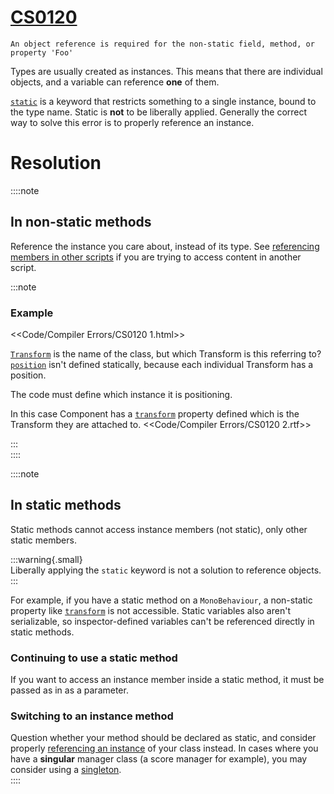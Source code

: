 # [CS0120](https://docs.microsoft.com/en-us/dotnet/csharp/language-reference/compiler-messages/cs0120)

```
An object reference is required for the non-static field, method, or property 'Foo'
```


Types are usually created as instances. This means that there are individual objects, and a variable can reference **one** of them.

[`static`](https://docs.microsoft.com/en-us/dotnet/csharp/language-reference/keywords/static) is a keyword that restricts something to a single instance, bound to the type name.
Static is **not** to be liberally applied. Generally the correct way to solve this error is to properly reference an instance.

# Resolution
::::note
## In non-static methods
Reference the instance you care about, instead of its type.
See [referencing members in other scripts](../References.md) if you are trying to access content in another script.

:::note  
### Example
<<Code/Compiler Errors/CS0120 1.html>>

[`Transform`](https://docs.unity3d.com/ScriptReference/Transform.html) is the name of the class, but which Transform is this referring to? [`position`](https://docs.unity3d.com/ScriptReference/Transform-position.html) isn't defined statically, because each individual Transform has a position.

The code must define which instance it is positioning.

In this case Component has a [`transform`](https://docs.unity3d.com/ScriptReference/Component-transform.html) property defined which is the Transform they are attached to.
<<Code/Compiler Errors/CS0120 2.rtf>>

:::  
::::

::::note
## In static methods
Static methods cannot access instance members (not static), only other static members.  

:::warning{.small}  
Liberally applying the `static` keyword is not a solution to reference objects.  
:::

For example, if you have a static method on a `MonoBehaviour`, a non-static property like [`transform`](https://docs.unity3d.com/ScriptReference/Component-transform.html) is not accessible. Static variables also aren't serializable, so inspector-defined variables can't be referenced directly in static methods.

### Continuing to use a static method
If you want to access an instance member inside a static method, it must be passed as in as a parameter.

### Switching to an instance method
Question whether your method should be declared as static, and consider properly [referencing an instance](../References.md) of your class instead.
In cases where you have a **singular** manager class (a score manager for example), you may consider using a [singleton](../References/Singletons.md).  
::::
